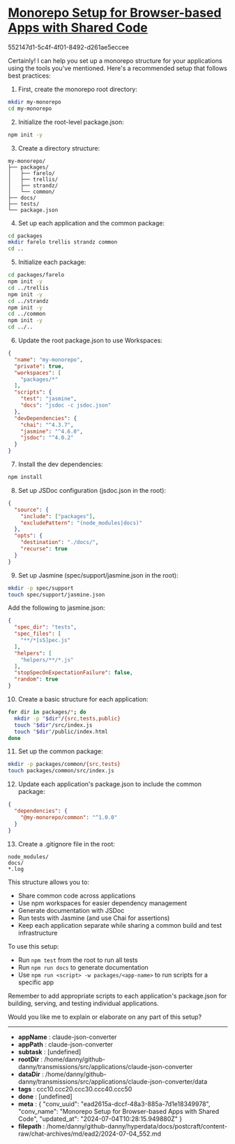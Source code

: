 # [Monorepo Setup for Browser-based Apps with Shared Code](https://claude.ai/chat/ead2615a-dccf-48a3-885a-7d1e18349978)

552147d1-5c4f-4f01-8492-d261ae5eccee

 Certainly! I can help you set up a monorepo structure for your applications using the tools you've mentioned. Here's a recommended setup that follows best practices:

1. First, create the monorepo root directory:

```bash
mkdir my-monorepo
cd my-monorepo
```

2. Initialize the root-level package.json:

```bash
npm init -y
```

3. Create a directory structure:

```
my-monorepo/
├── packages/
│   ├── farelo/
│   ├── trellis/
│   ├── strandz/
│   └── common/
├── docs/
├── tests/
└── package.json
```

4. Set up each application and the common package:

```bash
cd packages
mkdir farelo trellis strandz common
cd ..
```

5. Initialize each package:

```bash
cd packages/farelo
npm init -y
cd ../trellis
npm init -y
cd ../strandz
npm init -y
cd ../common
npm init -y
cd ../..
```

6. Update the root package.json to use Workspaces:

```json
{
  "name": "my-monorepo",
  "private": true,
  "workspaces": [
    "packages/*"
  ],
  "scripts": {
    "test": "jasmine",
    "docs": "jsdoc -c jsdoc.json"
  },
  "devDependencies": {
    "chai": "^4.3.7",
    "jasmine": "^4.6.0",
    "jsdoc": "^4.0.2"
  }
}
```

7. Install the dev dependencies:

```bash
npm install
```

8. Set up JSDoc configuration (jsdoc.json in the root):

```json
{
  "source": {
    "include": ["packages"],
    "excludePattern": "(node_modules|docs)"
  },
  "opts": {
    "destination": "./docs/",
    "recurse": true
  }
}
```

9. Set up Jasmine (spec/support/jasmine.json in the root):

```bash
mkdir -p spec/support
touch spec/support/jasmine.json
```

Add the following to jasmine.json:

```json
{
  "spec_dir": "tests",
  "spec_files": [
    "**/*[sS]pec.js"
  ],
  "helpers": [
    "helpers/**/*.js"
  ],
  "stopSpecOnExpectationFailure": false,
  "random": true
}
```

10. Create a basic structure for each application:

```bash
for dir in packages/*; do
  mkdir -p "$dir"/{src,tests,public}
  touch "$dir"/src/index.js
  touch "$dir"/public/index.html
done
```

11. Set up the common package:

```bash
mkdir -p packages/common/{src,tests}
touch packages/common/src/index.js
```

12. Update each application's package.json to include the common package:

```json
{
  "dependencies": {
    "@my-monorepo/common": "^1.0.0"
  }
}
```

13. Create a .gitignore file in the root:

```
node_modules/
docs/
*.log
```

This structure allows you to:
- Share common code across applications
- Use npm workspaces for easier dependency management
- Generate documentation with JSDoc
- Run tests with Jasmine (and use Chai for assertions)
- Keep each application separate while sharing a common build and test infrastructure

To use this setup:
- Run `npm test` from the root to run all tests
- Run `npm run docs` to generate documentation
- Use `npm run <script> -w packages/<app-name>` to run scripts for a specific app

Remember to add appropriate scripts to each application's package.json for building, serving, and testing individual applications.

Would you like me to explain or elaborate on any part of this setup?

---

* **appName** : claude-json-converter
* **appPath** : claude-json-converter
* **subtask** : [undefined]
* **rootDir** : /home/danny/github-danny/transmissions/src/applications/claude-json-converter
* **dataDir** : /home/danny/github-danny/transmissions/src/applications/claude-json-converter/data
* **tags** : ccc10.ccc20.ccc30.ccc40.ccc50
* **done** : [undefined]
* **meta** : {
  "conv_uuid": "ead2615a-dccf-48a3-885a-7d1e18349978",
  "conv_name": "Monorepo Setup for Browser-based Apps with Shared Code",
  "updated_at": "2024-07-04T10:28:15.949880Z"
}
* **filepath** : /home/danny/github-danny/hyperdata/docs/postcraft/content-raw/chat-archives/md/ead2/2024-07-04_552.md